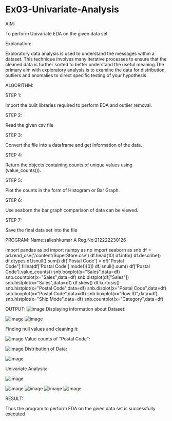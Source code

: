# Ex03-Univariate-Analysis
AIM:

To perform Univariate EDA on the given data set

Explanation:

Exploratory data analysis is used to understand the messages within a dataset. This technique involves many iterative processes to ensure that the cleaned data is further sorted to better understand the useful meaning.The primary aim with exploratory analysis is to examine the data for distribution, outliers and anomalies to direct specific testing of your hypothesis

ALGORITHM:

STEP 1:

Import the built libraries required to perform EDA and outlier removal.

STEP 2:

Read the given csv file

STEP 3:

Convert the file into a dataframe and get information of the data.

STEP 4:

Return the objects containing counts of unique values using (value_counts()).

STEP 5:

Plot the counts in the form of Histogram or Bar Graph.

STEP 6:

Use seaborn the bar graph comparison of data can be viewed.

STEP 7:

Save the final data set into the file

PROGRAM:
Name:saileshkumar A
Reg.No:212222230126

import pandas as pd
import numpy as np
import seaborn as snb
df = pd.read_csv('/content/SuperStore.csv')
df.head(10)
df.info()
df.describe()
df.dtypes
df.isnull().sum()
df['Postal Code'] = df["Postal Code"].fillna(df['Postal Code'].mode()[0])
df.isnull().sum()
df['Postal Code'].value_counts()
snb.boxplot(x="Sales",data=df)
snb.countplot(x="Sales",data=df)
snb.distplot(df["Sales"])
snb.histplot(x="Sales",data=df)
df.skew()
df.kurtosis()
snb.histplot(x="Postal Code",data=df)
snb.displot(x="Postal Code",data=df)
snb.boxplot(x="Postal Code",data=df)
snb.boxplot(x="Row ID",data=df)
snb.histplot(x="Ship Mode",data=df)
snb.countplot(x="Category",data=df)

OUTPUT:
![image](https://user-images.githubusercontent.com/113497410/229032021-382a0d91-e961-4e8b-b908-b15cda848f53.png)
Displaying information about Dataset:

![image](https://user-images.githubusercontent.com/113497410/229032137-52639cb7-ff29-4e74-9403-1c7ea095f209.png)
![image](https://user-images.githubusercontent.com/113497410/229032212-81124a02-3c1a-469d-97b0-c758b15512be.png)


Finding null values and cleaning it:

![image](https://user-images.githubusercontent.com/113497410/229032274-740437ea-d63a-4ebf-a967-feef2c02ae61.png)
Value counts of "Postal Code":

![image](https://user-images.githubusercontent.com/113497410/229032353-99d0f078-2103-4a56-8e58-1d77f56bad80.png)
Distribution of Data:

![image](https://user-images.githubusercontent.com/113497410/229032397-e8973d5f-e015-4c48-add9-59edbb31fe85.png)

Univariate Analysis:

![image](https://user-images.githubusercontent.com/113497410/229032446-ce14ffdc-4baf-4c73-8518-56f3ec15b092.png)

![image](https://user-images.githubusercontent.com/113497410/229032483-19456d1b-edf2-41bf-9573-50b93d269b39.png)
![image](https://user-images.githubusercontent.com/113497410/229032928-b75d1151-0cf7-440b-9bc0-a5349bf57ecc.png)
![image](https://user-images.githubusercontent.com/113497410/229032967-643871bd-0967-4f0f-95f5-9089dfa5db71.png)
![image](https://user-images.githubusercontent.com/113497410/229032979-bde605cc-f219-42cd-827d-cee7e8626e2e.png)

RESULT:

Thus the program to perform EDA on the given data set is successfully executed






